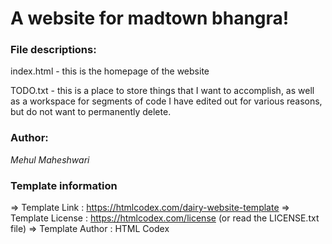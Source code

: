 # A website for madtown bhangra!

### File descriptions:
index.html - this is the homepage of the website

TODO.txt - this is a place to store things that I want to accomplish, as well as a workspace for segments of code I have
edited out for various reasons, but do not want to permanently delete.

### Author:
*Mehul Maheshwari*

### Template information
  =>  Template Link    : https://htmlcodex.com/dairy-website-template
  =>  Template License : https://htmlcodex.com/license (or read the LICENSE.txt file)
  =>  Template Author  : HTML Codex